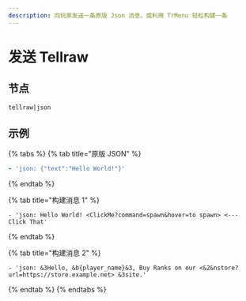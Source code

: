 ```yaml
---
description: 向玩家发送一条原版 Json 消息，或利用 TrMenu 轻松构建一条
---
```


# 发送 Tellraw

## 节点

```text
tellraw|json
```

## 示例

{% tabs %}
{% tab title="原版 JSON" %}
```yaml
- 'json: {"text":"Hello World!"}'
```
{% endtab %}

{% tab title="构建消息 1" %}
```text
- 'json: Hello World! <ClickMe?command=spawn&hover=to spawn> <--- Click That'
```
{% endtab %}

{% tab title="构建消息 2" %}
```text
- 'json: &3Hello, &b{player_name}&3, Buy Ranks on our <&2&nstore?url=https://store.example.net> &3site.'
```
{% endtab %}
{% endtabs %}

